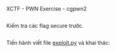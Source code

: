 XCTF - PWN Exercise - cgpwn2

```c

```

Kiếm tra các flag secure trước.

```

```

Tiến hành viết file [exploit.py](exploit.py) và khai thác:

```

```
